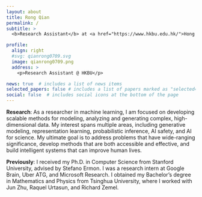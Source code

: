 ```yaml
---
layout: about
title: Rong Qian
permalink: /
subtitle: >
  <b>Research Assistant</b> at <a href="https://www.hkbu.edu.hk/">Hong Kong Baptist University.</a>

profile:
  align: right
  #svg: qianrong0709.svg
  image: qianrong0709.png
  address: >
    <p>Research Assistant @ HKBU</p>

news: true  # includes a list of news items
selected_papers: false # includes a list of papers marked as "selected={true}"
social: false  # includes social icons at the bottom of the page
---
```



<b>Research</b>: As a researcher in machine learning, I am focused on developing scalable methods for modeling, analyzing and generating complex, high-dimensional data. My interest spans multiple areas, including generative modeling, representation learning, probabilistic inference, AI safety, and AI for science. My ultimate goal is to address problems that have wide-ranging significance, develop methods that are both accessible and effective, and build intelligent systems that can improve human lives.


<b>Previously</b>: I received my Ph.D. in Computer Science from Stanford University, advised by Stefano Ermon. I was a research intern at Google Brain, Uber ATG, and Microsoft Research. I obtained my Bachelor’s degree in Mathematics and Physics from Tsinghua University, where I worked with Jun Zhu, Raquel Urtasun, and Richard Zemel.
